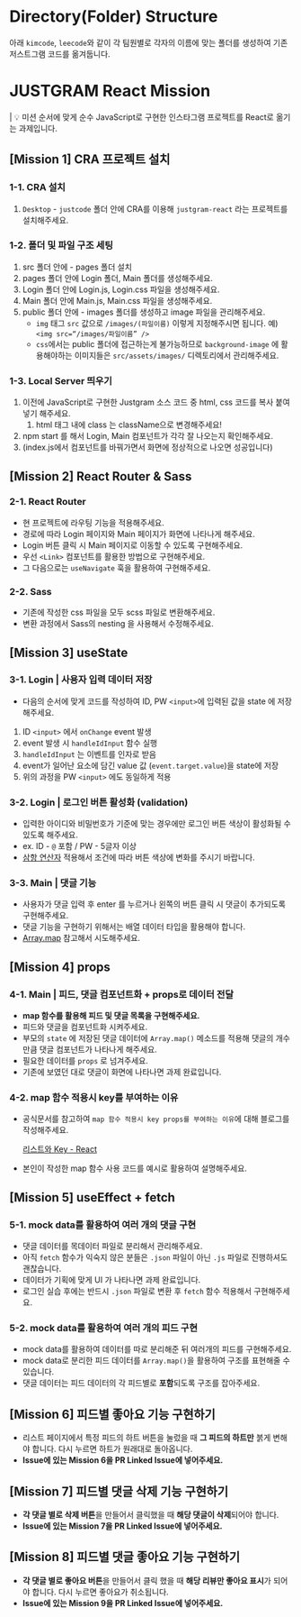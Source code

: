 # Directory(Folder) Structure
아래 `kimcode`, `leecode`와 같이 각 팀원별로 각자의 이름에 맞는 폴더를 생성하여 기존 저스트그램 코드를 옮겨둡니다.

# JUSTGRAM React Mission
| 💡 미션 순서에 맞게 순수 JavaScript로 구현한 인스타그램 프로젝트를 React로 옮기는 과제입니다.



## [Mission 1] CRA 프로젝트 설치

### 1-1. CRA 설치

1. `Desktop` - `justcode` 폴더 안에 CRA를 이용해 `justgram-react` 라는 프로젝트를 설치해주세요. 

### 1-2. 폴더 및 파일 구조 세팅

1. src 폴더 안에 - pages 폴더 설치
2. pages 폴더 안에 Login 폴더, Main 폴더를 생성해주세요.
3. Login 폴더 안에 Login.js, Login.css 파일을 생성해주세요.
4. Main 폴더 안에 Main.js, Main.css 파일을 생성해주세요.
5. public 폴더 안에 - images 폴더를 생성하고 image 파일을 관리해주세요. 
    - `img` 태그 `src` 값으로 `/images/(파일이름)` 이렇게 지정해주시면 됩니다.
    예)`<img src=“/images/파일이름” />`
    - `css`에서는 public 폴더에 접근하는게 불가능하므로 `background-image` 에 활용해야하는 이미지들은 `src/assets/images/` 디렉토리에서 관리해주세요.

### 1-3. Local Server 띄우기

1. 이전에 JavaScript로 구현한 Justgram 소스 코드 중 html, css 코드를 복사 붙여넣기 해주세요.
    1. html 태그 내에 class 는 className으로 변경해주세요!
2. npm start 를 해서 Login, Main 컴포넌트가 각각 잘 나오는지 확인해주세요.
3. (index.js에서 컴포넌트를 바꿔가면서 화면에 정상적으로 나오면 성공입니다)

## [Mission 2] React Router & Sass

### 2-1. React Router

- 현 프로젝트에 라우팅 기능을 적용해주세요.
- 경로에 따라 Login 페이지와 Main 페이지가 화면에 나타나게 해주세요.
- Login 버튼 클릭 시 Main 페이지로 이동할 수 있도록 구현해주세요.
- 우선 `<Link>` 컴포넌트를 활용한 방법으로 구현해주세요.
- 그 다음으로는 `useNavigate` 훅을 활용하여 구현해주세요.

### 2-2. Sass

- 기존에 작성한 css 파일을 모두 scss 파일로 변환해주세요.
- 변환 과정에서 Sass의 nesting 을 사용해서 수정해주세요.

## [Mission 3] useState
### 3-1. Login | 사용자 입력 데이터 저장

- 다음의 순서에 맞게 코드를 작성하여 ID, PW `<input>`에 입력된 값을 state 에 저장해주세요.
1. ID `<input>` 에서 `onChange` event 발생
2. event 발생 시 `handleIdInput` 함수 실행
3. `handleIdInput` 는 이벤트를 인자로 받음
4. event가 일어난 요소에 담긴 value 값 (`event.target.value`)을 state에 저장
5. 위의 과정을 PW `<input>` 에도 동일하게 적용

### 3-2. Login | 로그인 버튼 활성화 (validation)

- 입력한 아이디와 비밀번호가 기준에 맞는 경우에만 로그인 버튼 색상이 활성화될 수 있도록 해주세요.
- ex. ID - `@` 포함 / PW - 5글자 이상
- [삼항 연산자](https://developer.mozilla.org/ko/docs/Web/JavaScript/Reference/Operators/Conditional_Operator) 적용해서 조건에 따라 버튼 색상에 변화를 주시기 바랍니다.

### 3-3. Main | 댓글 기능

- 사용자가 댓글 입력 후 enter 를 누르거나 왼쪽의 버튼 클릭 시 댓글이 추가되도록 구현해주세요.
- 댓글 기능을 구현하기 위해서는 배열 데이터 타입을 활용해야 합니다.
- [Array.map](https://developer.mozilla.org/ko/docs/Web/JavaScript/Reference/Global_Objects/Array/map) 참고해서 시도해주세요.

## [Mission 4] props
### 4-1. Main | 피드, 댓글 컴포넌트화 + props로 데이터 전달

- **map 함수를 활용해 피드 및 댓글 목록을 구현해주세요.**
- 피드와 댓글을 컴포넌트화 시켜주세요.
- 부모의 `state` 에 저장된 댓글 데이터에 `Array.map()` 메소드를 적용해 댓글의 개수만큼 댓글 컴포넌트가 나타나게 해주세요.
- 필요한 데이터를 `props` 로 넘겨주세요.
- 기존에 보였던 대로 댓글이 화면에 나타나면 과제 완료입니다.

### 4-2. map 함수 적용시 key를 부여하는 이유

- 공식문서를 참고하여 `map 함수 적용시 key props를 부여하는 이유`에 대해 블로그를 작성해주세요.
    
    [리스트와 Key - React](https://ko.reactjs.org/docs/lists-and-keys.html)
    
- 본인이 작성한 map 함수 사용 코드를 예시로 활용하여 설명해주세요.

## [Mission 5] useEffect + fetch
### 5-1. mock data를 활용하여 여러 개의 댓글 구현

- 댓글 데이터를 목데이터 파일로 분리해서 관리해주세요.
- 아직 `fetch` 함수가 익숙지 않은 분들은 `.json` 파일이 아닌 `.js` 파일로 진행하셔도 괜찮습니다.
- 데이터가 기획에 맞게 UI 가 나타나면 과제 완료입니다.
- 로그인 실습 후에는 반드시 `.json` 파일로 변환 후 `fetch` 함수 적용해서 구현해주세요.

### 5-2. mock data를 활용하여 여러 개의 피드 구현

- mock data를 활용하여 데이터를 따로 분리해준 뒤 여러개의 피드를 구현해주세요.
- mock data로 분리한 피드 데이터를 `Array.map()`을 활용하여 구조를 표현해줄 수 있습니다.
- 댓글 데이터는 피드 데이터의 각 피드별로 **포함**되도록 구조를 잡아주세요.

## [Mission 6] 피드별 좋아요 기능 구현하기
- 리스트 페이지에서 특정 피드의 하트 버튼을 눌렀을 때 **그 피드의 하트만** 붉게 변해야 합니다. 다시 누르면 하트가 원래대로 돌아옵니다.
- **Issue에 있는 Mission 6을 PR Linked Issue에 넣어주세요.**

## [Mission 7] 피드별 댓글 삭제 기능 구현하기
- **각 댓글 별로 삭제 버튼**을 만들어서 클릭했을 때 **해당 댓글이 삭제**되어야 합니다.
- **Issue에 있는 Mission 7을 PR Linked Issue에 넣어주세요.**

## [Mission 8] 피드별 댓글 좋아요 기능 구현하기
- **각 댓글 별로 좋아요 버튼**을 만들어서 클릭 했을 때 **해당 리뷰만 좋아요 표시**가 되어야 합니다. 다시 누르면 좋아요가 취소됩니다.
- **Issue에 있는 Mission 9을 PR Linked Issue에 넣어주세요.**

